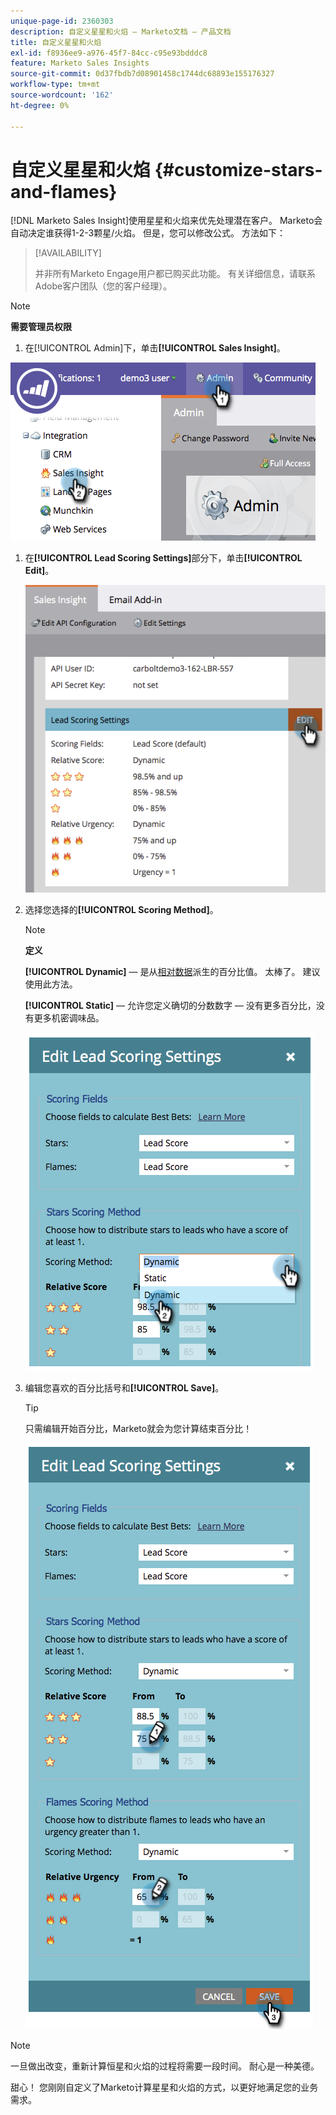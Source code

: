 ```yaml
---
unique-page-id: 2360303
description: 自定义星星和火焰 — Marketo文档 — 产品文档
title: 自定义星星和火焰
exl-id: f8936ee9-a976-45f7-84cc-c95e93bdddc8
feature: Marketo Sales Insights
source-git-commit: 0d37fbdb7d08901458c1744dc68893e155176327
workflow-type: tm+mt
source-wordcount: '162'
ht-degree: 0%

---
```


# 自定义星星和火焰 {#customize-stars-and-flames}

[!DNL Marketo Sales Insight]使用星星和火焰来优先处理潜在客户。 Marketo会自动决定谁获得1-2-3颗星/火焰。 但是，您可以修改公式。 方法如下：

>[!AVAILABILITY]
>
>并非所有Marketo Engage用户都已购买此功能。 有关详细信息，请联系Adobe客户团队（您的客户经理）。

>[!NOTE]
>
>**需要管理员权限**

1. 在[!UICONTROL Admin]下，单击&#x200B;**[!UICONTROL Sales Insight]**。

![](assets/image2014-9-16-13-3a38-3a6.png)

1. 在&#x200B;**[!UICONTROL Lead Scoring Settings]**&#x200B;部分下，单击&#x200B;**[!UICONTROL Edit]**。

   ![](assets/image2014-9-16-13-3a38-3a17.png)

1. 选择您选择的&#x200B;**[!UICONTROL Scoring Method]**。

   >[!NOTE]
   >
   >**定义**
   >
   >**[!UICONTROL Dynamic]** — 是从[相对数据](/help/marketo/product-docs/marketo-sales-insight/msi-for-salesforce/features/stars-and-flames/priority-urgency-relative-score-and-best-bets.md)派生的百分比值。 太棒了。 建议使用此方法。
   >
   >**[!UICONTROL Static]** — 允许您定义确切的分数数字 — 没有更多百分比，没有更多机密调味品。

   ![](assets/image2014-9-16-13-3a38-3a31.png)

1. 编辑您喜欢的百分比括号和&#x200B;**[!UICONTROL Save]**。

   >[!TIP]
   >
   >只需编辑开始百分比，Marketo就会为您计算结束百分比！

   ![](assets/image2014-9-16-13-3a38-3a49.png)

>[!NOTE]
>
>一旦做出改变，重新计算恒星和火焰的过程将需要一段时间。 耐心是一种美德。

甜心！ 您刚刚自定义了Marketo计算星星和火焰的方式，以更好地满足您的业务需求。
